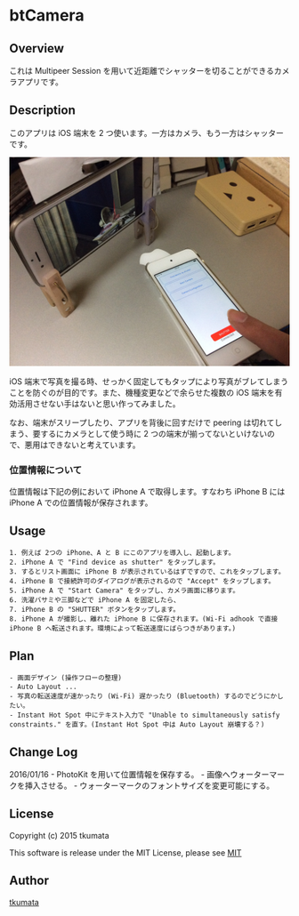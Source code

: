 # btCamera
## Overview
これは Multipeer Session を用いて近距離でシャッターを切ることができるカメラアプリです。

## Description
このアプリは iOS 端末を 2 つ使います。一方はカメラ、もう一方はシャッターです。

![例](./btCamera/images/IMG_0035.png)

iOS 端末で写真を撮る時、せっかく固定してもタップにより写真がブレてしまうことを防ぐのが目的です。また、機種変更などで余らせた複数の iOS 端末を有効活用させない手はないと思い作ってみました。

なお、端末がスリープしたり、アプリを背後に回すだけで peering は切れてしまう、要するにカメラとして使う時に 2 つの端末が揃ってないといけないので、悪用はできないと考えています。

### 位置情報について
位置情報は下記の例において iPhone A で取得します。すなわち iPhone B には iPhone A での位置情報が保存されます。

## Usage
    1. 例えば 2つの iPhone、A と B にこのアプリを導入し、起動します。
    2. iPhone A で "Find device as shutter" をタップします。
    3. するとリスト画面に iPhone B が表示されているはずですので、これをタップします。
    4. iPhone B で接続許可のダイアログが表示されるので "Accept" をタップします。
    5. iPhone A で "Start Camera" をタップし、カメラ画面に移ります。
    6. 洗濯バサミや三脚などで iPhone A を固定したら、
    7. iPhone B の "SHUTTER" ボタンをタップします。
    8. iPhone A が撮影し、離れた iPhone B に保存されます。(Wi-Fi adhook で直接 iPhone B へ転送されます。環境によって転送速度にばらつきがあります。)

## Plan
    - 画面デザイン (操作フローの整理)
    - Auto Layout ...
    - 写真の転送速度が速かったり (Wi-Fi) 遅かったり (Bluetooth) するのでどうにかしたい。
    - Instant Hot Spot 中にテキスト入力で "Unable to simultaneously satisfy constraints." を直す。(Instant Hot Spot 中は Auto Layout 崩壊する？)

## Change Log
2016/01/16
    - PhotoKit を用いて位置情報を保存する。
    - 画像へウォーターマークを挿入させる。
    - ウォーターマークのフォントサイズを変更可能にする。

## License
Copyright (c) 2015 tkumata

This software is release under the MIT License, please see [MIT](http://opensource.org/licenses/mit-license.php)

## Author
[tkumata](https://github.com/tkumata)
